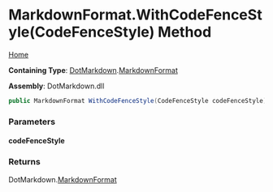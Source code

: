# MarkdownFormat\.WithCodeFenceStyle\(CodeFenceStyle\) Method

[Home](../../../README.md)

**Containing Type**: [DotMarkdown](../../README.md)\.[MarkdownFormat](../README.md)

**Assembly**: DotMarkdown\.dll

```csharp
public MarkdownFormat WithCodeFenceStyle(CodeFenceStyle codeFenceStyle)
```

### Parameters

#### codeFenceStyle

### Returns

DotMarkdown\.[MarkdownFormat](../README.md)

